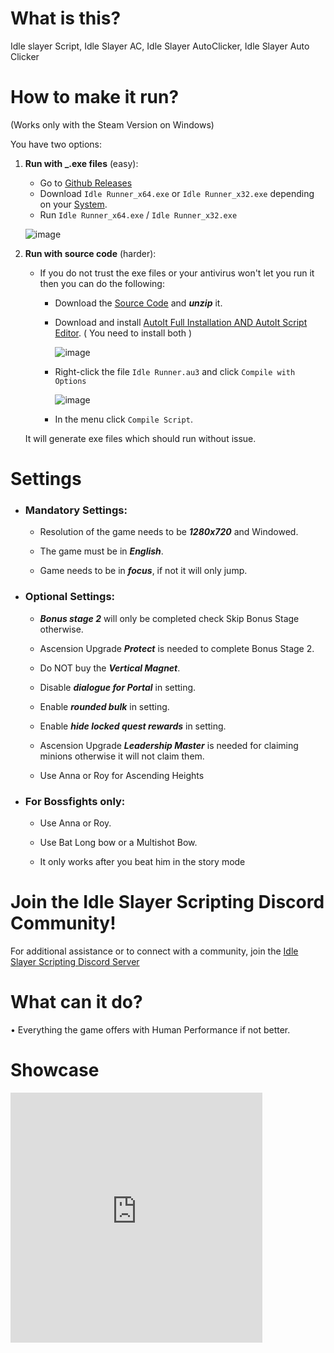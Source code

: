 <h1 id="what-is-this-">What is this?</h1>
<p>Idle slayer Script, Idle Slayer AC, Idle Slayer AutoClicker, Idle Slayer Auto Clicker</p>

# How to make it run?

(Works only with the Steam Version on Windows)

You have two options:

1) **Run with _.exe files** (easy):

   - Go to [Github Releases](https://github.com/Devil4ngle/Idle_Slayer_Script/releases)
   - Download `Idle Runner_x64.exe` or `Idle Runner_x32.exe` depending on your [System](https://support.microsoft.com/en-us/windows/32-bit-and-64-bit-windows-frequently-asked-questions-c6ca9541-8dce-4d48-0415-94a3faa2e13d).
   - Run `Idle Runner_x64.exe` / `Idle Runner_x32.exe`
   
   ![image](https://github.com/Devil4ngle/Idle_Slayer_Script/assets/101042789/a6224058-0f4b-435e-bca0-45730f9b3dd4)


2) **Run with source code** (harder):

   - If you do not trust the exe files or your antivirus won't let you run it then you can do the following:
   
       - Download the [Source Code](https://github.com/Devil4ngle/Idle_Slayer_Script/releases) and ***unzip*** it.
       
       -  Download and install [AutoIt Full Installation AND AutoIt Script Editor](https://www.autoitscript.com/site/autoit/downloads/). ( You need to install both )
      
          ![image](https://github.com/Devil4ngle/Idle_Slayer_Script/assets/101042789/df50f05b-530e-4777-bfd3-5012adf77baf)
   
       - Right-click the file `Idle Runner.au3` and click `Compile with Options`
   
          ![image](https://github.com/Devil4ngle/Idle_Slayer_Script/assets/101042789/5dc44eb5-aa9a-435f-82fb-710526cc4795)
      
       - In the menu click `Compile Script`.
      
   It will generate exe files which should run without issue.
   
# Settings

- ### Mandatory Settings:

    - Resolution of the game needs to be ***1280x720*** and Windowed.
      
    - The game must be in ***English***.
 
    - Game needs to be in ***focus***, if not it will only jump.

      
- ### Optional Settings:

    - ***Bonus stage 2*** will only be completed check Skip Bonus Stage otherwise.

    - Ascension Upgrade ***Protect***  is needed to complete Bonus Stage 2.

    - Do NOT buy the ***Vertical Magnet***.

    - Disable ***dialogue for Portal*** in setting.

    - Enable ***rounded bulk*** in setting.

    - Enable ***hide locked quest rewards*** in setting.

    - Ascension Upgrade ***Leadership Master*** is needed for claiming minions otherwise it will not claim them.
  
    - Use Anna or Roy for Ascending Heights

- ### For Bossfights only:

   -  Use Anna or Roy.

   - Use Bat Long bow or a Multishot Bow.

   - It only works after you beat him in the story mode
  
# Join the Idle Slayer Scripting Discord Community!

For additional assistance or to connect with a community, join the [Idle Slayer Scripting Discord Server](https://discord.gg/aEaBr77UDn)

<h1 id="what-can-it-do-">What can it do?</h1>
<p>• Everything the game offers with Human Performance if not better.</p>
<h1>Showcase</h1>
<iframe width="80%" height="400px" src="https://www.youtube.com/embed/uDY0wCMQZX8" allowfullscreen frameborder="0" allow="accelerometer; autoplay; clipboard-write; encrypted-media; gyroscope; picture-in-picture"></iframe>
